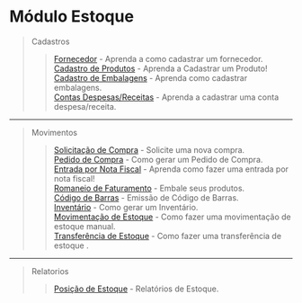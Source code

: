 # Módulo Estoque

> Cadastros
>> [Fornecedor](/modulos/estoque/cadastro/cadastro-fornecedor.md) - Aprenda a como cadastrar um fornecedor.  
>> [Cadastro de Produtos](/modulos/estoque/cadastro/cadastro-produto/#estoque) - Aprenda a Cadastrar um Produto!     
>> [Cadastro de Embalagens](/modulos/estoque/cadastro/cadastro-embalagens/#estoque) - Aprenda como cadastrar embalagens.    
>> [Contas Despesas/Receitas](/modulos/estoque/cadastro/contas-despesas.md) - Aprenda a cadastrar uma conta despesa/receita.
---

> Movimentos   
>> [Solicitação de Compra](/modulos/estoque/movimentos/solicitacao-compra.md) - Solicite uma nova compra.  
>> [Pedido de Compra](/modulos/estoque/movimentos/pedido-de-compra/#gerando-pedido-de-compra) - Como gerar um Pedido de Compra.       
>> [Entrada por Nota Fiscal](/modulos/estoque/movimentos/entrada-por-nota-fiscal/#entrada-por-nota-fiscal) - Aprenda como fazer uma entrada por nota fiscal!      
>> [Romaneio de Faturamento](/modulos/estoque/movimentos/romaneio-faturamento.md) - Embale seus produtos.                                                                   
>> [Código de Barras](/modulos/estoque/movimentos/codigo-barras.md) - Emissão de Código de Barras.      
>> [Inventário](/modulos/estoque/movimentos/inventario/#gerando-inventario) - Como gerar um Inventário.  
>> [Movimentação de Estoque](/modulos/estoque/movimentos/movimentacao-estoque/) - Como fazer uma movimentação de estoque manual.  
>> [Transferência de Estoque](/modulos/estoque/movimentos/transferencia-estoque/) - Como fazer uma transferência de estoque .     

---

> Relatorios
>> [Posição de Estoque](/modulos/estoque/relatorios/posicao-estoque.md) - Relatórios de Estoque.
  
